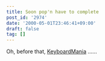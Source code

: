 ```yaml
---
title: Soon pop'n have to complete
post_id: '2974'
date: '2000-05-01T23:46:41+09:00'
draft: false
tag: []
---
```


Oh, before that, [KeyboardMania](/km-iik) ......